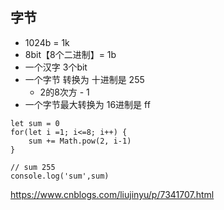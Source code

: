 

## 字节
* 1024b = 1k
* 8bit【8个二进制】= 1b
* 一个汉字 3个bit
* 一个字节 转换为 十进制是 255
	* 2的8次方 - 1 
* 一个字节最大转换为 16进制是 ff

```
let sum = 0
for(let i =1; i<=8; i++) {
	sum += Math.pow(2, i-1)
}

// sum 255
console.log('sum',sum)

```

https://www.cnblogs.com/liujinyu/p/7341707.html